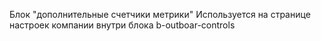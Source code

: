 Блок "дополнительные счетчики метрики"
Используется на странице настроек компании внутри
блока b-outboar-controls
